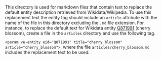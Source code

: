 This directory is used for markdown files that contain text to replace the default entity description 
retrieved from Wikidata/Wikipedia.  To use this replacement text the entity tag should include an `article`
attribute with the name of the file in this directory excluding the `.md` file extension.  For instance, to
replace the default text for Wikidata entity [Q871991](https://www.wikidata.org/wiki/Q871991) (cherry blossom),
create a file in the `articles` directory and use the following tag.

`<param ve-entity eid="Q871991" title="cherry blossom" article="cherry_blossom">`, where the file 
`articles/cherry_blossom.md` includes the replacement text to be used.
